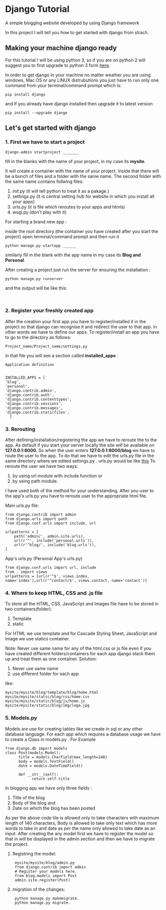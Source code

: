# Django Tutorial


A simple blogging website developed by using Django framework

In this project I will tell you how to get started with django from strach.

## Making your machine django ready

For this tutorial I will be using python 3, so if you are on python 2 will suggest you to first upgrade to python 3 form [here](https://www.python.org).

In order to get django in your machine no matter weather you are using windows, Mac OS or any LINUX distrubutions you just have to run only one command from your terminal/command prompt which is:

	pip install django

and if you already have django installed then upgrade it to latest version:
	
	pip install --upgrade django


## Let's get started with django

### 1. First we have to start a project

	django-admin startproject _______

fill in the blanks with the name of your project, in my case its <strong>mysite</strong>.


It will create a container with the name of your project. Inside that there will be a bunch of files and a folder with the same name. The second folder with the same name contains follwing files:
  1. _init_.py (it will tell python to treat it as a pakage.)
  2. settings.py (it is central setting hub for website in which you install all your apps)
  3. urls.py (it is file which reroutes to your apps and htmls)
  4. wsgi.py (don't play with it)
  

For starting a brand new app :

inside the root directory (the container you have created after you start the project) open terminal/command prompt and then run it

	python manage.py startapp ______

similarly fill in the blank with the app name in my case its <strong>Blog and Personal</strong>. 


After creating a project just run the server for ensuring the installation :

    python manage.py runserver

and the output will be like this: 

<img alt="" src="https://tutorial.djangogirls.org/en/django_start_project/images/install_worked.png">

<img alt="" src="https://1.bp.blogspot.com/-U0i4-G4-Ev8/WWeaGxBgvfI/AAAAAAAAFkE/892zkk2-8KM2hpcR2F3EkHPBiNngkPpQwCLcBGAs/s1600/Run-Django-server-for-permanent-on-Centos-and-Ubuntu.png">



### 2. Register your freshly created app 


After the creation your first app you have to register/installed it in the project so that django can recognise it and redirect the user to that app. in other words we have to define our apps.
To register/install an app you have to go to the directory as follows:


	Project_name/Project_name/settings.py

in that file you will see a section called <strong>installed_apps</strong> :


  
  
    Application definition


    INSTALLED_APPS = [
    'blog',
    'personal',
    'django.contrib.admin',
    'django.contrib.auth',
    'django.contrib.contenttypes',
    'django.contrib.sessions',
    'django.contrib.messages',
    'django.contrib.staticfiles',
      ]





### 3. Rerouting 

After defining/installation/registering the app we have to reroute the to the app.
As default if you start your server locally the site will be available on <strong>127.0.0.1:8000</strong>.
So when the user enters <strong>127.0.0.1:8000/blog</strong> we have to route the user to the app.
To do that we have to edit the urls.py file in the same directory where we edited settings.py .
urls.py would be like [this](https://github.com/Deep-Mind-Hive/Django_mysite/blob/master/mysite/urls.py)
To reroute the user we have two ways:
  1. by using url module with include function or
  2. by using path module.
  
I have used both of the method for your understanding.
After you user to the app's urls.py you have to reroute user to the appropriate html file.

Main urls.py file:

    from django.contrib import admin
    from django.urls import path
    from django.conf.urls import include, url

    urlpatterns = [
        path('admin/', admin.site.urls),
        url(r'^', include('personal.urls')),
        url(r'^blog/', include('blog.urls')),   
    ]


App's urls.py (Personal App's urls.py)

    from django.conf.urls import url, include
    from . import views
    urlpatterns = [url(r'^$', views.index, name='index'),url(r'^contact/$', views.contact, name='contact')] 


    




### 4. Where to keep HTML, CSS and .js file

To store all the HTML, CSS, JavaScript and Images file have to be stored in two containers(folder):
  
  1. Template
  2. static



For HTML we use template and for Cascade Styling Sheet, JavaScript and Image we use statics container.

Note: Never use same name for any of the html,css or js file even if you have created different folders/containers for each app django stack them up and treat them as one container.
Solution:
  1. Never use same name
  2. use different folder for each app
  
like:

    mysite/mysite/blog/template/blog/home.html
    mysite/mysite/static/blog/css/home.css
    mysite/mysite/static/blog/js/home.js
    mysite/mysite/static/blog/img/logo.jpg
 


### 5. Models.py

Models are use for creating tables like we create in sql or any other database language.
For each app which requires a database usage we have to create a Class in models.py . For Example

    from django.db import models
    class Post(models.Model):
	      title = models.CharField(max_length=140)
	      body = models.TextField()
	      date = models.DateTimeField()
        
	      def __str__(self):
		        return self.title

In blogging app we have only three fields :
  1. Title of the blog
  2. Body of the blog and
  3. Date on which the blog has been posted
  
As per the above code tile is allowed only to take characters with maximum length of 140 characters, Body is allowed to take only text which has more words to take in and date as per the name only allowed to take date as an input.
After creating the any model first we have to register the model so that in will be displayed in the admin section and then we have to migrate the project.

  1. Registring the model:
          
          mysite/mysite/blog/admin.py  
          from django.contrib import admin
          # Register your models here.
          from blog.models import Post
          admin.site.register(Post)
  
  2. migration of the changes:
                
          python manage.py makemigrate.          
          python manage.py migrate.
          
